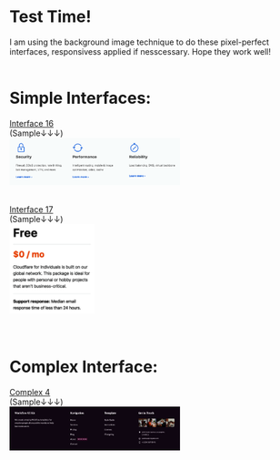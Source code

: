 # Test Time!

I am using the background image technique to do these pixel-perfect interfaces, responsivess applied if nesscessary. Hope they work well! 
<br><br>

# Simple Interfaces: <br>
[Interface 16](interface16.html) <br> 
(Sample↓↓↓)<br>
<img src="i16/interface.16.png" alt="inter16" width="300"/> <br>  <br> 

[Interface 17](interface17.html) <br>
(Sample↓↓↓)<br>
<img src="interface.17.png" alt="inter17" width="150"/>
<br><br><br>
# Complex Interface:<br>
[Complex 4](complex4.html) <br>
(Sample↓↓↓)<br>
<img src="complex4/complex.04.png" alt="complex4" width="300"/>
